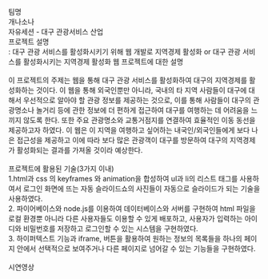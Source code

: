 팀명<br>
개나소나<br>
자유세션 - 대구 관광서비스 산업</br>
프로젝트 설명</br>
: 대구 관광 서비스를 활성화시키기 위해 웹 개발로 지역경제 활성화 or 대구 관광 서비스를 활성화시키는 지역경제 활성화 웹 프로젝트에 대한 설명</br></br>
이 프로젝트의 주제는 웹을 통해 대구 관광 서비스를 활성화하여 대구의 지역경제를 활성화하는 것이다. 이 웹을 통해 외국인뿐만 아니라, 국내의 타 지역 사람들이 대구에 대해서 우선적으로 알아야 할 관광 정보를 제공하는 것으로, 이를 통해 사람들이 대구의 관광명소나 놀거리 등에 관한 정보에 더 편하게 접근하여 대구를 여행하는 데 어려움을 느끼지 않도록 한다. 또한 주요 관광명소와 교통거점지를 연결하여 효율적인 이동 동선을 제공하고자 하였다. 이 웹은 이 지역을 여행하고 싶어하는 내국인/외국인들에게 보다 나은 접근성을 제공하고 이에 따라 보다 많은 관광객이 대구를 방문하여 대구의 지역경제가 활성화되는 결과를 가져올 것이라 예상한다.</br></br>
프로젝트에 활용된 기술(3가지 이내)</br>
1.html과 css 의 keyframes 와  animation을 합성하여 ul과 li의 리스트 태그를 사용하여서 로그인 화면에 뜨는 자동 슬라이드쇼의 사진들이 자동으로 슬라이드가 되는 기술을 사용하였다. </br>
2. 파이어베이스와 node.js를 이용하여 데이터베이스와 서버를 구현하여 html 파일을 로컬 환경뿐 아니라 다른 사용자들도 이용할 수 있게 배포하고, 사용자가 입력하는 아이디와 비밀번호를 저장하고 로그인할 수 있는 시스템을 구현하였다.</br>
3. 하이퍼텍스트 기능과 iframe, 버튼을 활용하여 원하는 정보의 목록들을 하나의 페이지 안에서 선택적으로 보여주거나 다른 페이지로 넘어갈 수 있는 기능들을 구현하였다.</br></br>
시연영상
